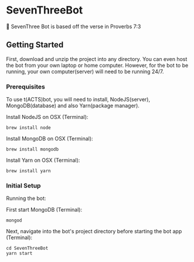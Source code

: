 # SevenThreeBot

🦁 SevenThree Bot is based off the verse in Proverbs 7:3

## Getting Started

First, download and unzip the project into any directory. You can even host the bot from your own laptop or home computer. However, for the bot to be running, your own computer(server) will need to be running 24/7.

### Prerequisites

To use t(ACTS)bot, you will need to install, NodeJS(server), MongoDB(database) and also Yarn(package manager).

Install NodeJS on OSX (Terminal):

```
brew install node
```

Install MongoDB on OSX (Terminal):

```
brew install mongodb
```

Install Yarn on OSX (Terminal):

```
brew install yarn
```

### Initial Setup

Running the bot:

First start MongoDB (Terminal):

```
mongod
```

Next, navigate into the bot's project directory before starting the bot app (Terminal):

```
cd SevenThreeBot
yarn start
```


<!--

### Initial Setup

A step by step series of examples that tell you have to get a development env running

Say what the step will be

```
Give the example
```

And repeat

```
until finished
```

End with an example of getting some data out of the system or using it for a little demo

## Running the tests

Explain how to run the automated tests for this system

### Break down into end to end tests

Explain what these tests test and why

```
Give an example
```

### And coding style tests

Explain what these tests test and why

```
Give an example
```

## Deployment

Add additional notes about how to deploy this on a live system

## Built With

* [Dropwizard](http://www.dropwizard.io/1.0.2/docs/) - The web framework used
* [Maven](https://maven.apache.org/) - Dependency Management
* [ROME](https://rometools.github.io/rome/) - Used to generate RSS Feeds

## Contributing

Please read [CONTRIBUTING.md](https://gist.github.com/PurpleBooth/b24679402957c63ec426) for details on our code of conduct, and the process for submitting pull requests to us.

## Versioning

We use [SemVer](http://semver.org/) for versioning. For the versions available, see the [tags on this repository](https://github.com/your/project/tags).

## Authors

* **Billie Thompson** - *Initial work* - [PurpleBooth](https://github.com/PurpleBooth)

See also the list of [contributors](https://github.com/your/project/contributors) who participated in this project.

## License

This project is licensed under the MIT License - see the [LICENSE.md](LICENSE.md) file for details

## Acknowledgments

* Hat tip to anyone who's code was used
* Inspiration
* etc -->
